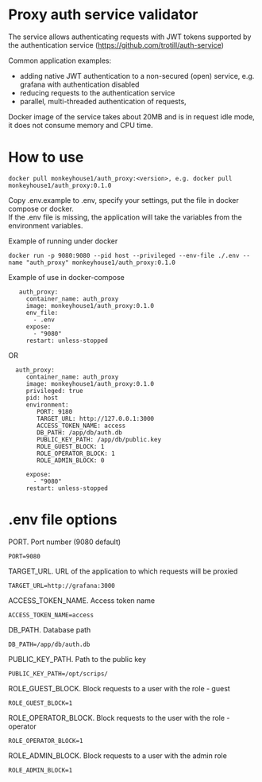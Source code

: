 # Proxy auth service validator
The service allows authenticating requests with JWT tokens supported by the authentication service (https://github.com/trotill/auth-service)

Common application examples:
- adding native JWT authentication to a non-secured (open) service, e.g. grafana with authentication disabled
- reducing requests to the authentication service
- parallel, multi-threaded authentication of requests,

Docker image of the service takes about 20MB and is in request idle mode, it does not consume memory and CPU time.

# How to use
```
docker pull monkeyhouse1/auth_proxy:<version>, e.g. docker pull monkeyhouse1/auth_proxy:0.1.0
```

Copy .env.example to .env, specify your settings, put the file in docker compose or docker.  
If the .env file is missing, the application will take the variables from the environment variables.

Example of running under docker
```
docker run -p 9080:9080 --pid host --privileged --env-file ./.env --name "auth_proxy" monkeyhouse1/auth_proxy:0.1.0
```

Example of use in docker-compose
```
   auth_proxy:
     container_name: auth_proxy
     image: monkeyhouse1/auth_proxy:0.1.0
     env_file:
       - .env
     expose:
       - "9080"
     restart: unless-stopped
```
OR
```
  auth_proxy:
     container_name: auth_proxy
     image: monkeyhouse1/auth_proxy:0.1.0
     privileged: true
     pid: host
     environment:
        PORT: 9180
        TARGET_URL: http://127.0.0.1:3000
        ACCESS_TOKEN_NAME: access
        DB_PATH: /app/db/auth.db
        PUBLIC_KEY_PATH: /app/db/public.key
        ROLE_GUEST_BLOCK: 1
        ROLE_OPERATOR_BLOCK: 1
        ROLE_ADMIN_BLOCK: 0

     expose:
       - "9080"
     restart: unless-stopped
```

# .env file options
PORT. Port number (9080 default)  
```
PORT=9080
```

TARGET_URL. URL of the application to which requests will be proxied
```
TARGET_URL=http://grafana:3000
```

ACCESS_TOKEN_NAME. Access token name
```
ACCESS_TOKEN_NAME=access
```

DB_PATH. Database path
```
DB_PATH=/app/db/auth.db
```

PUBLIC_KEY_PATH. Path to the public key
```
PUBLIC_KEY_PATH=/opt/scrips/
```

ROLE_GUEST_BLOCK. Block requests to a user with the role - guest
```
ROLE_GUEST_BLOCK=1
```

ROLE_OPERATOR_BLOCK.  Block requests to the user with the role - operator 
```
ROLE_OPERATOR_BLOCK=1
```

ROLE_ADMIN_BLOCK.  Block requests to a user with the admin role
```
ROLE_ADMIN_BLOCK=1
```